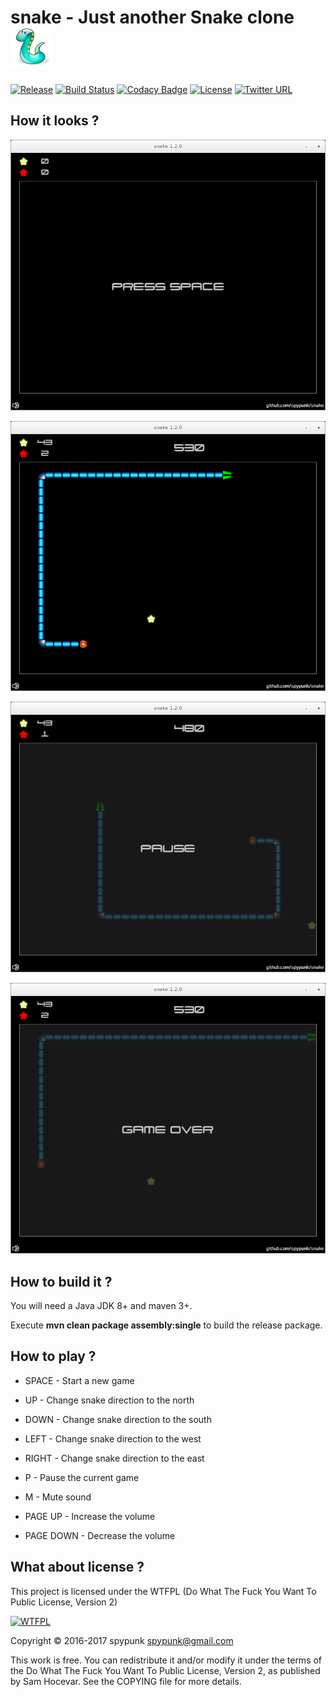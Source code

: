 # snake - Just another Snake clone ![alt tag](src/main/resources/img/icons/icon.png)

[![Release](https://img.shields.io/badge/latest%20release-1.3.0-green.svg)](https://github.com/spypunk/snake/releases/tag/1.3.0) [![Build Status](https://travis-ci.org/spypunk/snake.svg?branch=master)](https://travis-ci.org/spypunk/snake) [![Codacy Badge](https://api.codacy.com/project/badge/Grade/4d05e805b7ad406a82f10e7900fb497a)](https://www.codacy.com/app/spypunk/snake?utm_source=github.com&utm_medium=referral&utm_content=spypunk/snake&utm_campaign=Badge_Grade) [![License](http://www.wtfpl.net/wp-content/uploads/2012/12/wtfpl-badge-4.png)](http://www.wtfpl.net/) [![Twitter URL](https://img.shields.io/twitter/url/https/twitter.com/fold_left.svg?style=social&label=Follow)](https://twitter.com/spypunkk)

## How it looks ?

![alt tag](img/screenshot_start.png)

![alt tag](img/screenshot.png)

![alt tag](img/screenshot_pause.png)

![alt tag](img/screenshot_gameover.png)

## How to build it ?

You will need a Java JDK 8+ and maven 3+.

Execute **mvn clean package assembly:single** to build the release package.

## How to play ?

- SPACE - Start a new game

- UP - Change snake direction to the north

- DOWN - Change snake direction to the south

- LEFT - Change snake direction to the west

- RIGHT - Change snake direction to the east

- P - Pause the current game

- M - Mute sound

- PAGE UP - Increase the volume

- PAGE DOWN - Decrease the volume

## What about license ?

This project is licensed under the WTFPL (Do What The Fuck You Want To Public License, Version 2)

[![WTFPL](http://www.wtfpl.net/wp-content/uploads/2012/12/logo-220x1601.png)](http://www.wtfpl.net/)

Copyright © 2016-2017 spypunk [spypunk@gmail.com](mailto:spypunk@gmail.com)

This work is free. You can redistribute it and/or modify it under the terms of the Do What The Fuck You Want To Public License, Version 2, as published by Sam Hocevar. See the COPYING file for more details.
